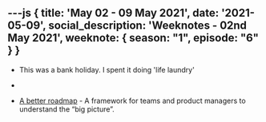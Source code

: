 ---js
{
  title: 'May 02 - 09 May 2021',
  date: '2021-05-09',
  social_description: 'Weeknotes - 02nd May 2021',
  weeknote: {
  season: "1",
  episode: "6"
  }
}
---

- This was a bank holiday. I spent it doing 'life laundry'
-



- [A better roadmap](https://medium.com/@johnpcutler/a-better-roadmap-mind-map-mousetrap-cdbacaaa664b) - A framework for teams and product managers to understand the “big picture”.
